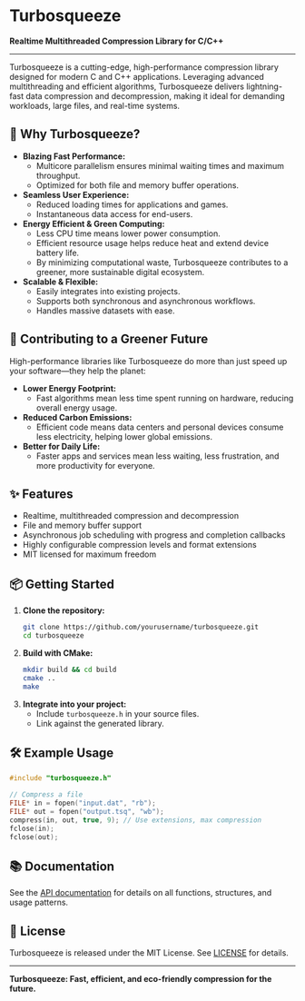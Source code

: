 # Turbosqueeze

**Realtime Multithreaded Compression Library for C/C++**

---

Turbosqueeze is a cutting-edge, high-performance compression library designed for modern C and C++ applications. Leveraging advanced multithreading and efficient algorithms, Turbosqueeze delivers lightning-fast data compression and decompression, making it ideal for demanding workloads, large files, and real-time systems.

## 🚀 Why Turbosqueeze?

- **Blazing Fast Performance:**
  - Multicore parallelism ensures minimal waiting times and maximum throughput.
  - Optimized for both file and memory buffer operations.
- **Seamless User Experience:**
  - Reduced loading times for applications and games.
  - Instantaneous data access for end-users.
- **Energy Efficient & Green Computing:**
  - Less CPU time means lower power consumption.
  - Efficient resource usage helps reduce heat and extend device battery life.
  - By minimizing computational waste, Turbosqueeze contributes to a greener, more sustainable digital ecosystem.
- **Scalable & Flexible:**
  - Easily integrates into existing projects.
  - Supports both synchronous and asynchronous workflows.
  - Handles massive datasets with ease.

## 🌱 Contributing to a Greener Future

High-performance libraries like Turbosqueeze do more than just speed up your software—they help the planet:

- **Lower Energy Footprint:**
  - Fast algorithms mean less time spent running on hardware, reducing overall energy usage.
- **Reduced Carbon Emissions:**
  - Efficient code means data centers and personal devices consume less electricity, helping lower global emissions.
- **Better for Daily Life:**
  - Faster apps and services mean less waiting, less frustration, and more productivity for everyone.

## ✨ Features

- Realtime, multithreaded compression and decompression
- File and memory buffer support
- Asynchronous job scheduling with progress and completion callbacks
- Highly configurable compression levels and format extensions
- MIT licensed for maximum freedom

## 📦 Getting Started

1. **Clone the repository:**
   ```bash
   git clone https://github.com/yourusername/turbosqueeze.git
   cd turbosqueeze
   ```
2. **Build with CMake:**
   ```bash
   mkdir build && cd build
   cmake ..
   make
   ```
3. **Integrate into your project:**
   - Include `turbosqueeze.h` in your source files.
   - Link against the generated library.

## 🛠 Example Usage

```cpp
#include "turbosqueeze.h"

// Compress a file
FILE* in = fopen("input.dat", "rb");
FILE* out = fopen("output.tsq", "wb");
compress(in, out, true, 9); // Use extensions, max compression
fclose(in);
fclose(out);
```

## 📚 Documentation

See the [API documentation](./turbosqueeze.h) for details on all functions, structures, and usage patterns.

## 🤝 License

Turbosqueeze is released under the MIT License. See [LICENSE](./LICENSE) for details.

---

**Turbosqueeze: Fast, efficient, and eco-friendly compression for the future.**
